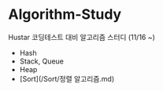 # Algorithm-Study

Hustar 코딩테스트 대비 알고리즘 스터디 (11/16 ~)

- Hash
- Stack, Queue
- Heap
- [Sort](/Sort/정렬 알고리즘.md)
